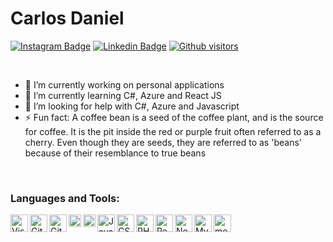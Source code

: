 # Carlos Daniel

[![Instagram Badge](https://img.shields.io/badge/-Carlos%20Daniel-4b7bec?style=flat-square&logo=Instagram&logoColor=white&link=https://www.instagram.com/carlosdan.el/)](https://www.instagram.com/carlosdan.el/) 
[![Linkedin Badge](https://img.shields.io/badge/-Carlos%20Daniel-4b7bec?style=flat-square&logo=Linkedin&logoColor=white&link=https://www.linkedin.com/in/carlosdan-el/)](https://www.linkedin.com/in/carlosdan-el/)
[![Github visitors](https://visitor-badge.glitch.me/badge?page_id=carlosdan-el.visitor-badge)](https://github.com/carlosdan-el)

<br>

- 🔭 I’m currently working on personal applications
- 🌱 I’m currently learning C#, Azure and React JS
- 🤔 I’m looking for help with C#, Azure and Javascript
- ⚡ Fun fact: A coffee bean is a seed of the coffee plant, and is the source for coffee. It is the pit inside the red or purple fruit often referred to as a cherry. Even though they are seeds, they are referred to as 'beans' because of their resemblance to true beans

<br>

### Languages and Tools:

<img align="left" alt="Visual Studio Code" width="28px" src="https://cdn.worldvectorlogo.com/logos/visual-studio-code.svg"/>
<img align="left" alt="Git" width="28px" src="https://cdn.worldvectorlogo.com/logos/github-icon-1.svg"/>
<img align="left" alt="GitHub" width="28px" src="https://cdn.worldvectorlogo.com/logos/github-1.svg"/>
<img align="left" alt="HTML5" width="20px" src="https://cdn.worldvectorlogo.com/logos/html-5.svg"/>
<img align="left" alt="CSS3" width="20px" src="https://cdn.worldvectorlogo.com/logos/css-5.svg"/>
<img align="left" alt="JavaScript" width="28px" src="https://cdn.worldvectorlogo.com/logos/javascript.svg"/>
<img align="left" alt="CSharp" width="28px" src="https://cdn.worldvectorlogo.com/logos/c--4.svg"/>
<img align="left" alt="PHP" width="28px" src="https://cdn.worldvectorlogo.com/logos/php-1.svg"/>
<img align="left" alt="React" width="28px" src="https://cdn.worldvectorlogo.com/logos/react.svg"/>
<img align="left" alt="Node.js" width="28px" src="https://cdn.worldvectorlogo.com/logos/nodejs-icon.svg"/>
<img align="left" alt="MySQL" width="28px" src="https://cdn.worldvectorlogo.com/logos/mysql-7.svg"/>
<img align="left" alt="mongoDB" width="28px" src="https://cdn.worldvectorlogo.com/logos/mongodb.svg"/>
